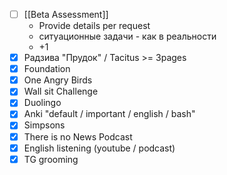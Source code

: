 * [ ] [[Beta Assessment]]
	* Provide details per request
	* ситуационные задачи - как в реальности
	* +1
* [x] Радзива "Прудок" / Tacitus >= 3pages
* [x] Foundation
* [x] One Angry Birds
* [x] Wall sit Challenge
* [x] Duolingo
* [x] Anki "default / important / english / bash"
* [x] Simpsons
* [x] There is no News Podcast
* [x] English listening (youtube / podcast)
* [x] TG grooming
